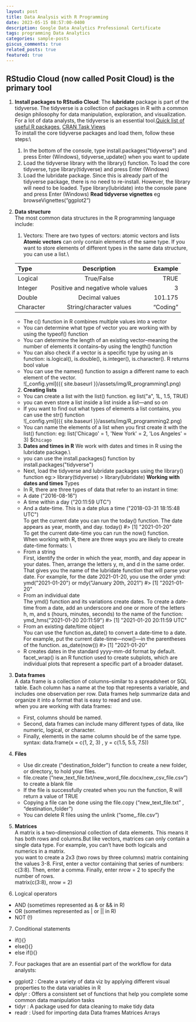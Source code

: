 ```yaml
---
layout: post
title: Data Analysis with R Programming
date: 2023-05-15 08:57:00-0400
description: Google Data Analytics Professional Certificate
tags: programming Data Analytics 
categories: sample-posts
giscus_comments: true
related_posts: true
featured: true
---
```


## RStudio Cloud (now called Posit Cloud) is the primary tool 
1. **Install packages to RStudio Cloud**: The **lubridate** package is part of the tidyverse. The tidyverse is a collection of packages in R with a common design philosophy for data manipulation, exploration, and visualization. For a lot of data analysts, the tidyverse is an essential tool.[Quick list of useful R packages](https://support.rstudio.com/hc/en-us/articles/201057987-Quick-list-of-useful-R-packages), [CRAN Task Views](https://cran.r-project.org/web/views/)\
To install the core tidyverse packages and load them, follow these steps:\
    1. In the bottom of the console, type install.packages("tidyverse") and press Enter (Windows), tidyverse_update() when you want to update
    2. Load the tidyverse library with the library() function. To load the core tidyverse, type library(tidyverse) and press Enter (Windows)
    3. Load the lubridate package. Since this is already part of the tidyverse package, there is no need to re-install. However, the library will need to be loaded. Type library(lubridate) into the console pane and press Enter (Windows)
**Read tidyverse vignettes** eg browseVignettes(“ggplot2”)
2. **Data structure**\
The most common data structures in the R programming language include: 
    1. Vectors: There are two types of vectors: atomic vectors and lists
    **Atomic vectors** can only contain elements of the same type. If you want to store elements of different types in the same data structure, you can use a list.\\

    | Type       	| Description                        	| Example   	|
    |:------------	|:------------------------------------:	|-----------:	|
    | Logical    	| True/False                         	| TRUE      	|
    | Integer    	| Positive and negative whole values 	| 3         	|
    | Double     	| Decimal values                     	| 101.175   	|
    | Character  	| String/character values            	| “Coding”  	|

    * The c() function in R combines multiple values into a vector
    * You can determine what type of vector you are working with by using the typeof() function
    * You can determine the length of an existing vector–meaning the number of elements it contains–by using the length() function
    * You can also check if a vector is a specific type by using an is function: is.logical(), is.double(), is.integer(), is.character(). R  returns bool value
    * You can use the names() function to assign a different name to each element of the vector.\
        ![_config.yml]({{ site.baseurl }}/assets/img/R_programming1.png)

    2. **Creating lists**
    * You can create a list with the list() function. eg list("a", 1L, 1.5, TRUE)
    * you can even store a list inside a list inside a list—and so on
    * If you want to find out what types of elements a list contains, you can use the str() function\
        ![_config.yml]({{ site.baseurl }}/assets/img/R_programming2.png)
    * You can name the elements of a list when you first create it with the list() function: eg: list('Chicago' = 1, 'New York' = 2, 'Los Angeles' = 3)     $`Chicago`

    3. **Dates and times in R**
    We work with dates and times in R using the lubridate package.\
    * you can use the install.packages() function by install.packages("tidyverse") 
    * Next, load the tidyverse and lubridate packages using the library() function eg:> library(tidyverse) > library(lubridate)
    **Working with dates and times**
    Types
    * In R, there are three types of data that refer to an instant in time:
    * A date ("2016-08-16")
    * A time within a day (“20:11:59 UTC")
    * And a date-time. This is a date plus a time ("2018-03-31 18:15:48 UTC")\
    To get the current date you can run the today() function. The date appears as year, month, and day. 
    today() #> [1] "2021-01-20"\
    To get the current date-time you can run the now() function.\
    When working with R, there are three ways you are likely to create date-time formats: \
    * From a string\
        First, identify the order in which the year, month, and day appear in your dates. Then, arrange the letters y, m, and d in the same order. That gives you the name of the lubridate function that will parse your date. For example, for the date 2021-01-20, you use the order ymd:\
        ymd("2021-01-20") or mdy("January 20th, 2021") #> [1] "2021-01-20"
    * From an individual date\
        The ymd() function and its variations create dates. To create a date-time from a date, add an underscore and one or more of the letters h, m, and s (hours, minutes, seconds) to the name of the function:
        ymd_hms("2021-01-20 20:11:59") #> [1] "2021-01-20 20:11:59 UTC"
    * From an existing date/time object\
        You can use the function as_date() to convert a date-time to a date. For example, put the current date-time—now()—in the parentheses of the function. 
        as_date(now()) #> [1] "2021-01-20"
    * R creates dates in the standard yyyy-mm-dd format by default.\
    facet_wrap() is an R function used to create subplots, which are individual plots that represent a specific part of a broader dataset.

3. **Data frames**\
    A data frame is a collection of columns–similar to a spreadsheet or SQL table. Each column has a name at the top that represents a variable, and includes one observation per row. Data frames help summarize data and organize it into a format that is easy to read and use.\
    when you are working with data frames: 
    * First, columns should be named. 
    * Second, data frames can include many different types of data, like numeric, logical, or character.
    * Finally, elements in the same column should be of the same type.
syntax: data.frame(x = c(1, 2, 3) , y = c(1.5, 5.5, 7.5))
4. **Files**
    * Use dir.create ("destination_folder") function to create a new folder, or directory, to hold your files. 
    * file.create (“new_text_file.txt/new_word_file.docx/new_csv_file.csv”) to create a blank file
    * If the file is successfully created when you run the function, R will return a value of TRUE 
    * Copying a file can be done using the file.copy (“new_text_file.txt” , “destination_folder”)
    * You can delete R files using the unlink (“some_.file.csv”)
5. **Matrices**\
A matrix is a two-dimensional collection of data elements. This means it has both rows and columns.But like vectors, matrices can only contain a single data type. For example, you can’t have both logicals and numerics in a matrix.\
you want to create a 2x3 (two rows by three columns) matrix containing the values 3-8. First, enter a vector containing that series of numbers: c(3:8). Then, enter a comma. Finally, enter nrow = 2 to specify the number of rows.\
matrix(c(3:8), nrow = 2)
6. Logical operators
* AND (sometimes represented as & or && in R)
* OR (sometimes represented as | or || in R)
* NOT (!)
7. Conditional statements 
* if(){}
* else(){}
* else if(){}
7. Four packages that are an essential part of the workflow for data analysts:
* ggplot2 : Create a variety of data viz by applying different
visual properties to the data variables in R
* dplyr : Offers a consistent set of functions that help you complete some common data manipulation tasks
* tidyr : A package used for data cleaning to make tidy data
* readr : Used for importing data
Data frames
Matrices
Arrays



<!-- 
```python

``` -->
